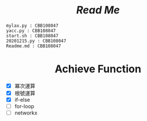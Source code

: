 # <h1 style="text-align: center"><i> Read Me </i></h1>
```
mylax.py : CBB108047
yacc.py : CBB108047
start.sh : CBB108047
20201215.py : CBB108047
Readme.md : CBB108047
```
# <h1 style="text-align:center">Achieve Function</h1>
- [x] 冪次運算
- [x] 根號運算
- [x] if-else
- [ ] for-loop
- [ ] networkx